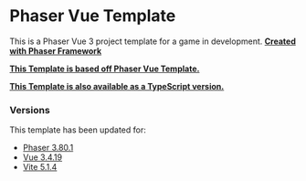 # Phaser Vue Template

This is a Phaser Vue 3 project template for a game in development. **[Created with Phaser Framework](https://github.com/phaserjs/phaser)**

**[This Template is based off Phaser Vue Template.](https://github.com/phaserjs/template-vue)**

**[This Template is also available as a TypeScript version.](https://github.com/phaserjs/template-vue-ts)**

### Versions

This template has been updated for:

- [Phaser 3.80.1](https://github.com/phaserjs/phaser)
- [Vue 3.4.19](https://github.com/vuejs)
- [Vite 5.1.4](https://github.com/vitejs/vite)